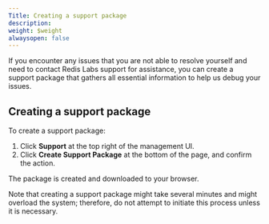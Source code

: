 ```yaml
---
Title: Creating a support package
description: 
weight: $weight
alwaysopen: false
---
```

If you encounter any issues that you are not able to resolve yourself
and need to contact Redis Labs support for assistance, you can create a
support package that gathers all essential information to help us debug
your issues.

## Creating a support package

To create a support package:

1. Click **Support** at the top right of the management UI.
1. Click **Create Support Package** at the bottom of the page, and
    confirm the action.

The package is created and downloaded to your browser.

Note that creating a support package might take several minutes and
might overload the system; therefore, do not attempt to initiate this
process unless it is necessary.
